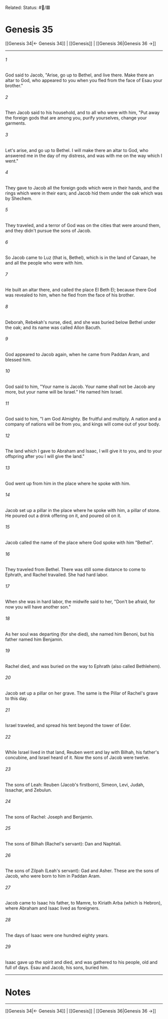 Related:
Status: #📖/🟥
# Genesis 35

[[Genesis 34|← Genesis 34]] | [[Genesis]] | [[Genesis 36|Genesis 36 →]]
***



###### 1 
God said to Jacob, "Arise, go up to Bethel, and live there. Make there an altar to God, who appeared to you when you fled from the face of Esau your brother." 

###### 2 
Then Jacob said to his household, and to all who were with him, "Put away the foreign gods that are among you, purify yourselves, change your garments. 

###### 3 
Let's arise, and go up to Bethel. I will make there an altar to God, who answered me in the day of my distress, and was with me on the way which I went." 

###### 4 
They gave to Jacob all the foreign gods which were in their hands, and the rings which were in their ears; and Jacob hid them under the oak which was by Shechem. 

###### 5 
They traveled, and a terror of God was on the cities that were around them, and they didn't pursue the sons of Jacob. 

###### 6 
So Jacob came to Luz (that is, Bethel), which is in the land of Canaan, he and all the people who were with him. 

###### 7 
He built an altar there, and called the place El Beth El; because there God was revealed to him, when he fled from the face of his brother. 

###### 8 
Deborah, Rebekah's nurse, died, and she was buried below Bethel under the oak; and its name was called Allon Bacuth. 

###### 9 
God appeared to Jacob again, when he came from Paddan Aram, and blessed him. 

###### 10 
God said to him, "Your name is Jacob. Your name shall not be Jacob any more, but your name will be Israel." He named him Israel. 

###### 11 
God said to him, "I am God Almighty. Be fruitful and multiply. A nation and a company of nations will be from you, and kings will come out of your body. 

###### 12 
The land which I gave to Abraham and Isaac, I will give it to you, and to your offspring after you I will give the land." 

###### 13 
God went up from him in the place where he spoke with him. 

###### 14 
Jacob set up a pillar in the place where he spoke with him, a pillar of stone. He poured out a drink offering on it, and poured oil on it. 

###### 15 
Jacob called the name of the place where God spoke with him "Bethel". 

###### 16 
They traveled from Bethel. There was still some distance to come to Ephrath, and Rachel travailed. She had hard labor. 

###### 17 
When she was in hard labor, the midwife said to her, "Don't be afraid, for now you will have another son." 

###### 18 
As her soul was departing (for she died), she named him Benoni, but his father named him Benjamin. 

###### 19 
Rachel died, and was buried on the way to Ephrath (also called Bethlehem). 

###### 20 
Jacob set up a pillar on her grave. The same is the Pillar of Rachel's grave to this day. 

###### 21 
Israel traveled, and spread his tent beyond the tower of Eder. 

###### 22 
While Israel lived in that land, Reuben went and lay with Bilhah, his father's concubine, and Israel heard of it. Now the sons of Jacob were twelve. 

###### 23 
The sons of Leah: Reuben (Jacob's firstborn), Simeon, Levi, Judah, Issachar, and Zebulun. 

###### 24 
The sons of Rachel: Joseph and Benjamin. 

###### 25 
The sons of Bilhah (Rachel's servant): Dan and Naphtali. 

###### 26 
The sons of Zilpah (Leah's servant): Gad and Asher. These are the sons of Jacob, who were born to him in Paddan Aram. 

###### 27 
Jacob came to Isaac his father, to Mamre, to Kiriath Arba (which is Hebron), where Abraham and Isaac lived as foreigners. 

###### 28 
The days of Isaac were one hundred eighty years. 

###### 29 
Isaac gave up the spirit and died, and was gathered to his people, old and full of days. Esau and Jacob, his sons, buried him.

---
# Notes


***
[[Genesis 34|← Genesis 34]] | [[Genesis]] | [[Genesis 36|Genesis 36 →]]
